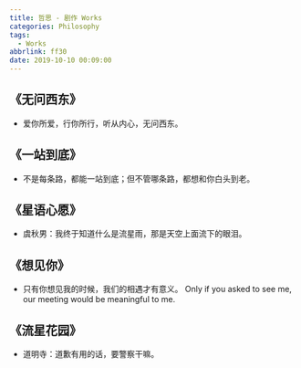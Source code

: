 ```yaml
---
title: 哲思 - 剧作 Works
categories: Philosophy
tags:
  - Works
abbrlink: ff30
date: 2019-10-10 00:09:00
---
```


## 《无问西东》

+ 爱你所爱，行你所行，听从内心，无问西东。

## 《一站到底》

+ 不是每条路，都能一站到底；但不管哪条路，都想和你白头到老。

## 《星语心愿》

+ 虞秋男：我终于知道什么是流星雨，那是天空上面流下的眼泪。

## 《想见你》

+ 只有你想见我的时候，我们的相遇才有意义。
  Only if you asked to see me, our meeting would be meaningful to me.

## 《流星花园》

+ 道明寺：道歉有用的话，要警察干嘛。
